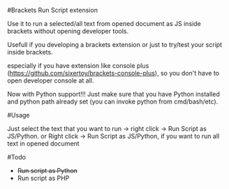 #Brackets Run Script extension

Use it to run a selected/all text from opened document as JS inside brackets without opening developer tools.

Usefull if you developing a brackets extension or just to try/test your script inside brackets.

especially if you have extension like console plus (https://github.com/sixertoy/brackets-console-plus), so you don't have to open developer console at all.

Now with Python support!!! Just make sure that you have Python installed and python path already set (you can invoke python from cmd/bash/etc).

#Usage

Just select the text that you want to run -> right click -> Run Script as JS/Python.
or
Right click -> Run Script as JS/Python, if you want to run all text in opened document

#Todo

- ~~Run script as Python~~
- Run script as PHP